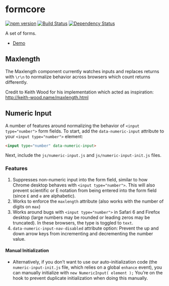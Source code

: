 formcore
========

[![npm version](https://badge.fury.io/js/formcore.svg)](https://badge.fury.io/js/formcore)
[![Build Status](https://img.shields.io/travis/filamentgroup/formcore/master.svg)](https://travis-ci.org/filamentgroup/formcore)
[![Dependency Status](https://david-dm.org/filamentgroup/formcore.svg?theme=shields.io)](https://david-dm.org/filamentgroup/formcore)


A set of forms.

* [Demo](http://filamentgroup.github.io/formcore/)

## Maxlength

The Maxlength component currently watches inputs and replaces returns with
`\r\n` to normalize behavior across browsers which count returns differently.

Credit to Keith Wood for his implementation which acted as inspiration:
http://keith-wood.name/maxlength.html

## Numeric Input

A number of features around normalizing the behavior of `<input type="number">` form fields. To start, add the `data-numeric-input` attribute to your `<input type="number">` element:

```html
<input type="number" data-numeric-input>
```

Next, include the `js/numeric-input.js` and `js/numeric-input-init.js` files.

### Features

1. Suppresses non-numeric input into the form field, similar to how Chrome desktop behaves with `<input type="number">`. This will also prevent scientific or E notation from being entered into the form field (since `E` and `e` are alphabetic).
1. Works to enforce the `maxlength` attribute (also works with the number of digits on `max`)
1. Works around bugs with `<input type="number">` in Safari 6 and Firefox desktop (large numbers may be rounded or leading zeros may be truncated). In these browsers, the type is toggled to `text`.
1. `data-numeric-input-nav-disabled` attribute option: Prevent the up and down arrow keys from incrementing and decrementing the number value.

#### Manual Initialization

* Alternatively, if you don’t want to use our auto-initialization code (the `numeric-input-init.js` file, which relies on a global `enhance` event), you can manually initialize with `new NumericInput( element );` You’re on the hook to prevent duplicate initialization when doing this manually.
